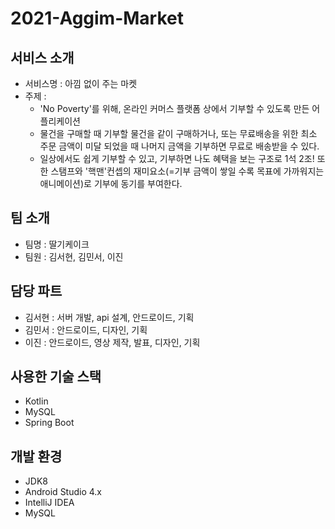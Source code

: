 # 2021-Aggim-Market

## 서비스 소개
* 서비스명 : 아낌 없이 주는 마켓
* 주제 : 
  - 'No Poverty'를 위해, 온라인 커머스 플랫폼 상에서 기부할 수 있도록 만든 어플리케이션
  - 물건을 구매할 때 기부할 물건을 같이 구매하거나, 또는 무료배송을 위한 최소 주문 금액이 미달 되었을 때 나머지 금액을 기부하면 무료로 배송받을 수 있다.
  - 일상에서도 쉽게 기부할 수 있고, 기부하면 나도 혜택을 보는 구조로 1석 2조! 또한 스탬프와 '핵맨'컨셉의 재미요소(=기부 금액이 쌓일 수록 목표에 가까워지는 애니메이션)로 기부에 동기를 부여한다.

## 팀 소개
* 팀명 : 딸기케이크
* 팀원 : 김서현, 김민서, 이진

## 담당 파트
* 김서현 : 서버 개발, api 설계, 안드로이드, 기획
* 김민서 : 안드로이드, 디자인, 기획
* 이진 : 안드로이드, 영상 제작, 발표, 디자인, 기획

## 사용한 기술 스택
* Kotlin
* MySQL
* Spring Boot

## 개발 환경
* JDK8
* Android Studio 4.x
* IntelliJ IDEA
* MySQL

